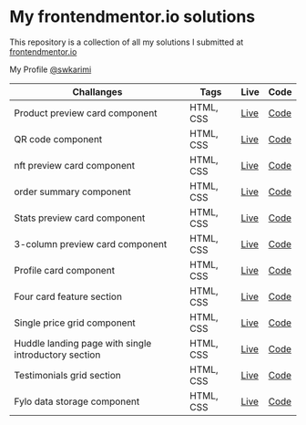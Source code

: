 # My frontendmentor.io solutions

This repository is a collection of all my solutions I submitted at [frontendmentor.io ](https://www.frontendmentor.io/)

My Profile [@swkarimi](https://www.frontendmentor.io/profile/swkarimi)

| Challanges                                           | Tags      | Live                                                           | Code                                                                                                                                            |
| ---------------------------------------------------- | --------- | -------------------------------------------------------------- | ----------------------------------------------------------------------------------------------------------------------------------------------- |
| Product preview card component                       | HTML, CSS | <a href="https://fe001m.netlify.app/" target="_blank">Live</a> | <a href="https://github.com/swkarimi/frontendmentor.io/tree/main/product-preview-card-component" target="_blank">Code</a>                       |
| QR code component                                    | HTML, CSS | <a href="https://fe002m.netlify.app/" target="_blank">Live</a> | <a href="https://github.com/swkarimi/frontendmentor.io/tree/main/qr-code-component" target="_blank">Code</a>                                    |
| nft preview card component                           | HTML, CSS | <a href="https://fe003m.netlify.app/" target="_blank">Live</a> | <a href="https://github.com/swkarimi/frontendmentor.io/tree/main/qr-code-component" target="_blank">Code</a>                                    |
| order summary component                              | HTML, CSS | <a href="https://fe004m.netlify.app/" target="_blank">Live</a> | <a href="https://github.com/swkarimi/frontendmentor.io/tree/main/order-summary-component" target="_blank">Code</a>                              |
| Stats preview card component                         | HTML, CSS | <a href="https://fe005m.netlify.app/" target="_blank">Live</a> | <a href="https://github.com/swkarimi/frontendmentor.io/tree/main/stats-preview-card-component" target="_blank">Code</a>                         |
| 3-column preview card component                      | HTML, CSS | <a href="https://fe006m.netlify.app/" target="_blank">Live</a> | <a href="https://github.com/swkarimi/frontendmentor.io/tree/main/3-column-preview-card-component" target="_blank">Code</a>                      |
| Profile card component                               | HTML, CSS | <a href="https://fe007m.netlify.app/" target="_blank">Live</a> | <a href="https://github.com/swkarimi/frontendmentor.io/tree/main/profile-card-component" target="_blank">Code</a>                               |
| Four card feature section                            | HTML, CSS | <a href="https://fe009m.netlify.app/" target="_blank">Live</a> | <a href="https://github.com/swkarimi/frontendmentor.io/tree/main/four-card-feature-section" target="_blank">Code</a>                            |
| Single price grid component                          | HTML, CSS | <a href="https://fe010m.netlify.app/" target="_blank">Live</a> | <a href="https://github.com/swkarimi/frontendmentor.io/tree/main/single-price-grid-component" target="_blank">Code</a>                          |
| Huddle landing page with single introductory section | HTML, CSS | <a href="https://fe011m.netlify.app/" target="_blank">Live</a> | <a href="https://github.com/swkarimi/frontendmentor.io/tree/main/huddle-landing-page-with-single-introductory-section" target="_blank">Code</a> |
| Testimonials grid section                            | HTML, CSS | <a href="https://fe012m.netlify.app/" target="_blank">Live</a> | <a href="https://github.com/swkarimi/frontendmentor.io/tree/main/testimonials-grid-section-main" target="_blank">Code</a>                       |
| Fylo data storage component                          | HTML, CSS | <a href="https://fe013m.netlify.app/" target="_blank">Live</a> | <a href="https://github.com/swkarimi/frontendmentor.io/tree/main/fylo-data-storage-component" target="_blank">Code</a>                          |
